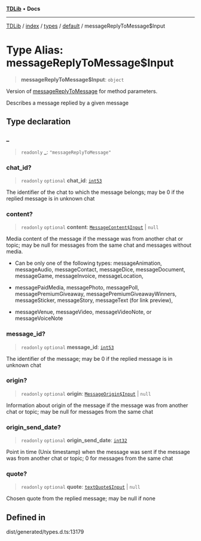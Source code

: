[**TDLib**](../../../../../../README.md) • **Docs**

***

[TDLib](../../../../../../modules.md) / [index](../../../../../README.md) / [types](../../../README.md) / [default](../README.md) / messageReplyToMessage$Input

# Type Alias: messageReplyToMessage$Input

> **messageReplyToMessage$Input**: `object`

Version of [messageReplyToMessage](messageReplyToMessage.md) for method parameters.

Describes a message replied by a given message

## Type declaration

### \_

> `readonly` **\_**: `"messageReplyToMessage"`

### chat\_id?

> `readonly` `optional` **chat\_id**: [`int53`](int53-1.md)

The identifier of the chat to which the message belongs; may be 0 if the replied message is in unknown chat

### content?

> `readonly` `optional` **content**: [`MessageContent$Input`](MessageContent$Input.md) \| `null`

Media content of the message if the message was from another chat or topic; may be null for messages from the same chat and messages without media.

- Can be only one of the following types: messageAnimation, messageAudio, messageContact, messageDice, messageDocument, messageGame, messageInvoice, messageLocation,

- messagePaidMedia, messagePhoto, messagePoll, messagePremiumGiveaway, messagePremiumGiveawayWinners, messageSticker, messageStory, messageText (for link preview),

- messageVenue, messageVideo, messageVideoNote, or messageVoiceNote

### message\_id?

> `readonly` `optional` **message\_id**: [`int53`](int53-1.md)

The identifier of the message; may be 0 if the replied message is in unknown chat

### origin?

> `readonly` `optional` **origin**: [`MessageOrigin$Input`](MessageOrigin$Input.md) \| `null`

Information about origin of the message if the message was from another chat or topic; may be null for messages from the same chat

### origin\_send\_date?

> `readonly` `optional` **origin\_send\_date**: [`int32`](int32-1.md)

Point in time (Unix timestamp) when the message was sent if the message was from another chat or topic; 0 for messages from the same chat

### quote?

> `readonly` `optional` **quote**: [`textQuote$Input`](textQuote$Input-1.md) \| `null`

Chosen quote from the replied message; may be null if none

## Defined in

dist/generated/types.d.ts:13179
